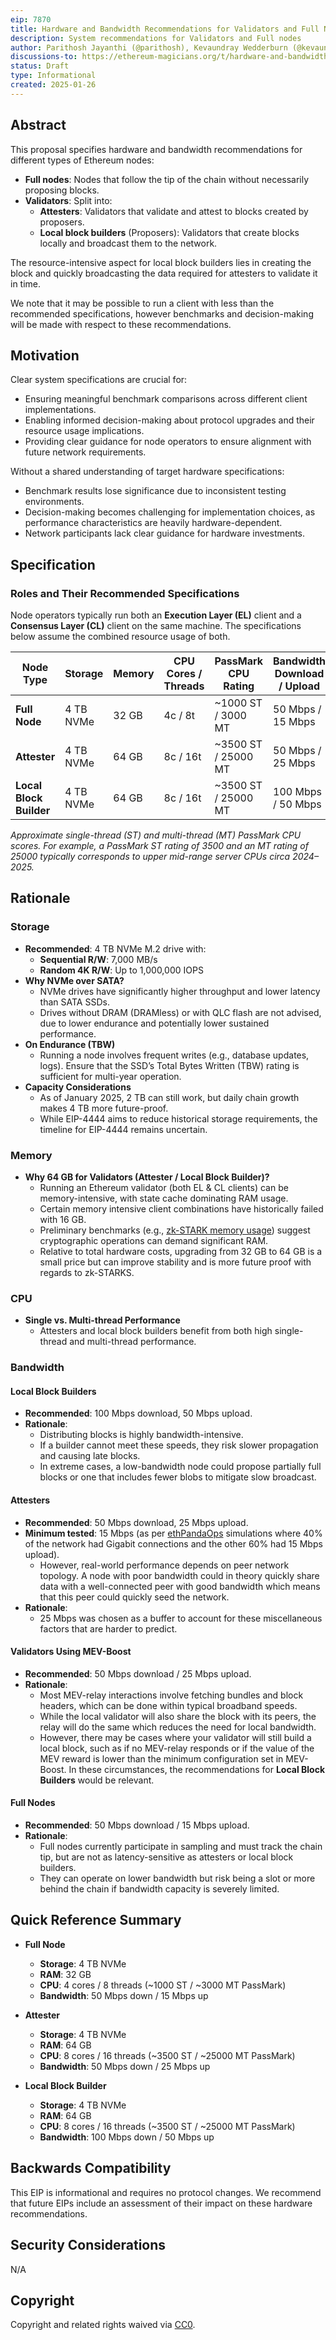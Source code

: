 ```yaml
---
eip: 7870
title: Hardware and Bandwidth Recommendations for Validators and Full Nodes
description: System recommendations for Validators and Full nodes
author: Parithosh Jayanthi (@parithosh), Kevaundray Wedderburn (@kevaundray), Josh Rudolf (@jrudolf), Dankrad Feist (@dankrad), Justin Traglia (@jtraglia), Ignacio Hagopian (@jsign), George Kadianakis (@asn-d6), Fredrik Svantes (@fredriksvantes)
discussions-to: https://ethereum-magicians.org/t/hardware-and-bandwidth-recommendations-for-full-nodes-and-validators/22675
status: Draft
type: Informational
created: 2025-01-26
---
```


## Abstract

This proposal specifies hardware and bandwidth recommendations for different types of Ethereum nodes:

- **Full nodes**: Nodes that follow the tip of the chain without necessarily proposing blocks.
- **Validators**: Split into:
  - **Attesters**: Validators that validate and attest to blocks created by proposers.
  - **Local block builders** (Proposers): Validators that create blocks locally and broadcast them to the network.

The resource-intensive aspect for local block builders lies in creating the block and quickly broadcasting the data required for attesters to validate it in time.

We note that it may be possible to run a client with less than the recommended specifications, however benchmarks and decision-making will be made with respect to these recommendations.

## Motivation

Clear system specifications are crucial for:

- Ensuring meaningful benchmark comparisons across different client implementations.
- Enabling informed decision-making about protocol upgrades and their resource usage implications.
- Providing clear guidance for node operators to ensure alignment with future network requirements.

Without a shared understanding of target hardware specifications:

- Benchmark results lose significance due to inconsistent testing environments.
- Decision-making becomes challenging for implementation choices, as performance characteristics are heavily hardware-dependent.
- Network participants lack clear guidance for hardware investments.

## Specification

### Roles and Their Recommended Specifications

Node operators typically run both an **Execution Layer (EL)** client and a **Consensus Layer (CL)** client on the same machine. The specifications below assume the combined resource usage of both.

| Node Type               | Storage   | Memory | CPU Cores / Threads | **PassMark CPU Rating** | Bandwidth Download / Upload |
| ----------------------- | --------- | ------ | ------------------- | ----------------------- | --------------------------- |
| **Full Node**           | 4 TB NVMe | 32 GB  | 4c / 8t             | ~1000 ST / 3000 MT      | 50 Mbps / 15 Mbps           |
| **Attester**            | 4 TB NVMe | 64 GB  | 8c / 16t            | ~3500 ST / 25000 MT     | 50 Mbps / 25 Mbps           |
| **Local Block Builder** | 4 TB NVMe | 64 GB  | 8c / 16t            | ~3500 ST / 25000 MT     | 100 Mbps / 50 Mbps          |

*Approximate single-thread (ST) and multi-thread (MT) PassMark CPU scores. For example, a PassMark ST rating of 3500 and an MT rating of 25000 typically corresponds to upper mid-range server CPUs circa 2024–2025.*

## Rationale

### Storage

- **Recommended**: 4 TB NVMe M.2 drive with:
  - **Sequential R/W**: 7,000 MB/s
  - **Random 4K R/W**: Up to 1,000,000 IOPS
- **Why NVMe over SATA?**
  - NVMe drives have significantly higher throughput and lower latency than SATA SSDs.  
  - Drives without DRAM (DRAMless) or with QLC flash are not advised, due to lower endurance and potentially lower sustained performance.
- **On Endurance (TBW)**  
  - Running a node involves frequent writes (e.g., database updates, logs). Ensure that the SSD’s Total Bytes Written (TBW) rating is sufficient for multi-year operation.
- **Capacity Considerations**  
  - As of January 2025, 2 TB can still work, but daily chain growth makes 4 TB more future-proof.  
  - While EIP-4444 aims to reduce historical storage requirements, the timeline for EIP-4444 remains uncertain.

### Memory

- **Why 64 GB for Validators (Attester / Local Block Builder)?**
  - Running an Ethereum validator (both EL & CL clients) can be memory-intensive, with state cache dominating RAM usage.
  - Certain memory intensive client combinations have historically failed with 16 GB.  
  - Preliminary benchmarks (e.g., [zk-STARK memory usage](https://hackmd.io/@han/bench-hash-in-snark)) suggest cryptographic operations can demand significant RAM.  
  - Relative to total hardware costs, upgrading from 32 GB to 64 GB is a small price but can improve stability and is more future proof with regards to zk-STARKS.

### CPU

- **Single vs. Multi-thread Performance**
  - Attesters and local block builders benefit from both high single-thread and multi-thread performance.  

### Bandwidth

#### Local Block Builders

- **Recommended**: 100 Mbps download, 50 Mbps upload.
- **Rationale**:  
  - Distributing blocks is highly bandwidth-intensive.  
  - If a builder cannot meet these speeds, they risk slower propagation and causing late blocks.  
  - In extreme cases, a low-bandwidth node could propose partially full blocks or one that includes fewer blobs to mitigate slow broadcast.

#### Attesters

- **Recommended**: 50 Mbps download, 25 Mbps upload.
- **Minimum tested**: 15 Mbps (as per [ethPandaOps](https://ethpandaops.io/) simulations where 40% of the network had Gigabit connections and the other 60% had 15 Mbps upload).
  - However, real-world performance depends on peer network topology. A node with poor bandwidth could in theory quickly share data with a well-connected peer with good bandwidth which means that this peer could quickly seed the network.
- **Rationale**:
  - 25 Mbps was chosen as a buffer to account for these miscellaneous factors that are harder to predict.

#### Validators Using MEV-Boost

- **Recommended**: 50 Mbps download / 25 Mbps upload.
- **Rationale**:
  - Most MEV-relay interactions involve fetching bundles and block headers, which can be done within typical broadband speeds.
  - While the local validator will also share the block with its peers, the relay will do the same which reduces the need for local bandwidth.
  - However, there may be cases where your validator will still build a local block, such as if no MEV-relay responds or if the value of the MEV reward is lower than the minimum configuration set in MEV-Boost. In these circumstances, the recommendations for **Local Block Builders** would be relevant.

#### Full Nodes

- **Recommended**: 50 Mbps download / 15 Mbps upload.
- **Rationale**:
  - Full nodes currently participate in sampling and must track the chain tip, but are not as latency-sensitive as attesters or local block builders.
  - They can operate on lower bandwidth but risk being a slot or more behind the chain if bandwidth capacity is severely limited.

## Quick Reference Summary

- **Full Node**  
  - **Storage**: 4 TB NVMe  
  - **RAM**: 32 GB  
  - **CPU**: 4 cores / 8 threads (~1000 ST / ~3000 MT PassMark)  
  - **Bandwidth**: 50 Mbps down / 15 Mbps up  

- **Attester**  
  - **Storage**: 4 TB NVMe  
  - **RAM**: 64 GB  
  - **CPU**: 8 cores / 16 threads (~3500 ST / ~25000 MT PassMark)  
  - **Bandwidth**: 50 Mbps down / 25 Mbps up  

- **Local Block Builder**  
  - **Storage**: 4 TB NVMe  
  - **RAM**: 64 GB  
  - **CPU**: 8 cores / 16 threads (~3500 ST / ~25000 MT PassMark)  
  - **Bandwidth**: 100 Mbps down / 50 Mbps up  

## Backwards Compatibility

This EIP is informational and requires no protocol changes. We recommend that future EIPs include an assessment of their impact on these hardware recommendations.

## Security Considerations

N/A

## Copyright

Copyright and related rights waived via [CC0](../LICENSE.md).
